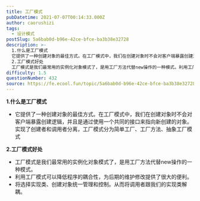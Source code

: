 ```yaml
---
title: 工厂模式
pubDatetime: 2021-07-07T00:14:33.000Z
author: caorushizi
tags:
  - 设计模式
postSlug: 5a6bab0d-b96e-42ce-bfce-ba3b38e32728
description: >-
  1.什么是工厂模式
  它提供了一种创建对象的最佳方式。在工厂模式中，我们在创建对象时不会对客户端暴露创建逻辑，并且是通过使用一个共同的接口来指向新创建的对象。实现了创建者和调用者分离，工厂模式分为简单工厂、工厂方法、抽象工厂模式
  2.工厂模式好处
  工厂模式是我们最常用的实例化对象模式了，是用工厂方法代替new操作的一种模式。利用工厂模式可以降低程序的耦合性，为后期的维护修改提供了很大的便利。将选择实
difficulty: 1.5
questionNumber: 432
source: https://fe.ecool.fun/topic/5a6bab0d-b96e-42ce-bfce-ba3b38e32728
---
```


<p><strong>1.什么是工厂模式</strong><br/> </p><ul><li>它提供了一种创建对象的最佳方式。在工厂模式中，我们在创建对象时不会对客户端暴露创建逻辑，并且是通过使用一个共同的接口来指向新创建的对象。实现了创建者和调用者分离，工厂模式分为简单工厂、工厂方法、抽象工厂模式</li></ul><p><strong> 2.工厂模式好处</strong><br/> </p><ul><li>工厂模式是我们最常用的实例化对象模式了，是用工厂方法代替new操作的一种模式。</li><li>利用工厂模式可以降低程序的耦合性，为后期的维护修改提供了很大的便利。</li><li>将选择实现类、创建对象统一管理和控制。从而将调用者跟我们的实现类解耦。</li></ul><p> </p>
